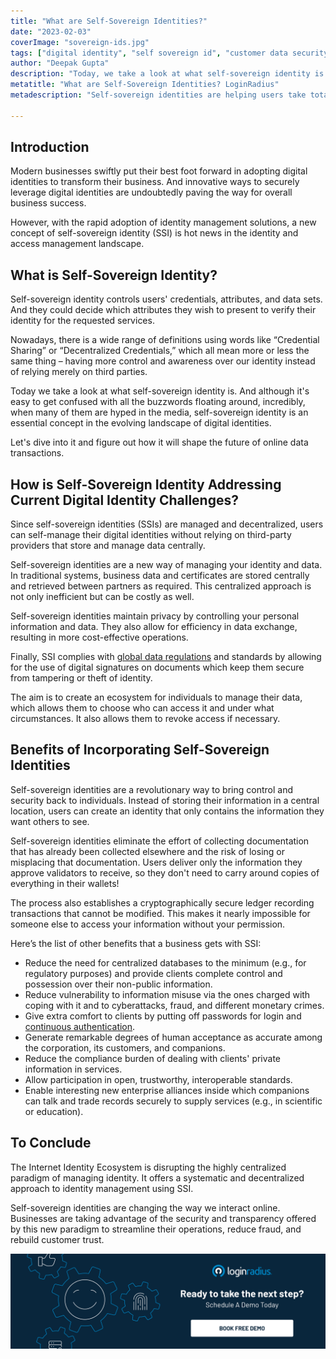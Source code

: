```yaml
---
title: "What are Self-Sovereign Identities?"
date: "2023-02-03"
coverImage: "sovereign-ids.jpg"
tags: ["digital identity", "self sovereign id", "customer data security"]
author: "Deepak Gupta"
description: "Today, we take a look at what self-sovereign identity is. And although it's easy to get confused with all the buzzwords floating around, incredibly, when many of them are hyped in the media, self-sovereign identity is an essential concept in the evolving landscape of digital identities."
metatitle: "What are Self-Sovereign Identities? LoginRadius"
metadescription: "Self-sovereign identities are helping users take total control over their identities to ensure privacy and security. Here’s what you need to know."

---
```


## Introduction

Modern businesses swiftly put their best foot forward in adopting digital identities to transform their business. And innovative ways to securely leverage digital identities are undoubtedly paving the way for overall business success. 

However, with the rapid adoption of identity management solutions, a new concept of self-sovereign identity (SSI) is hot news in the identity and access management landscape. 


## What is Self-Sovereign Identity? 

Self-sovereign identity controls users' credentials, attributes, and data sets. And they could decide which attributes they wish to present to verify their identity for the requested services. 

Nowadays, there is a wide range of definitions using words like “Credential Sharing” or “Decentralized Credentials,” which all mean more or less the same thing – having more control and awareness over our identity instead of relying merely on third parties.

Today we take a look at what self-sovereign identity is. And although it's easy to get confused with all the buzzwords floating around, incredibly, when many of them are hyped in the media, self-sovereign identity is an essential concept in the evolving landscape of digital identities. 

Let's dive into it and figure out how it will shape the future of online data transactions.


## How is Self-Sovereign Identity Addressing Current Digital Identity Challenges?

Since self-sovereign identities (SSIs) are managed and decentralized, users can self-manage their digital identities without relying on third-party providers that store and manage data centrally. 

Self-sovereign identities are a new way of managing your identity and data. In traditional systems, business data and certificates are stored centrally and retrieved between partners as required. This centralized approach is not only inefficient but can be costly as well.

Self-sovereign identities maintain privacy by controlling your personal information and data. They also allow for efficiency in data exchange, resulting in more cost-effective operations. 

Finally, SSI complies with [global data regulations](https://www.loginradius.com/gdpr-and-privacy/) and standards by allowing for the use of digital signatures on documents which keep them secure from tampering or theft of identity.

The aim is to create an ecosystem for individuals to manage their data, which allows them to choose who can access it and under what circumstances. It also allows them to revoke access if necessary.


## Benefits of Incorporating Self-Sovereign Identities

Self-sovereign identities are a revolutionary way to bring control and security back to individuals. Instead of storing their information in a central location, users can create an identity that only contains the information they want others to see.

Self-sovereign identities eliminate the effort of collecting documentation that has already been collected elsewhere and the risk of losing or misplacing that documentation. Users deliver only the information they approve validators to receive, so they don't need to carry around copies of everything in their wallets!

The process also establishes a cryptographically secure ledger recording transactions that cannot be modified. This makes it nearly impossible for someone else to access your information without your permission.

Here’s the list of other benefits that a business gets with SSI:



* Reduce the need for centralized databases to the minimum (e.g., for regulatory purposes) and provide clients complete control and possession over their non-public information.
* Reduce vulnerability to information misuse via the ones charged with coping with it and to cyberattacks, fraud, and different monetary crimes.
* Give extra comfort to clients by putting off passwords for login and [continuous authentication](https://blog.loginradius.com/identity/continuous-authentication/).
* Generate remarkable degrees of human acceptance as accurate among the corporation, its customers, and companions.
* Reduce the compliance burden of dealing with clients' private information in services.
* Allow participation in open, trustworthy, interoperable standards.
* Enable interesting new enterprise alliances inside which companions can talk and trade records securely to supply services (e.g., in scientific or education).


## To Conclude

The Internet Identity Ecosystem is disrupting the highly centralized paradigm of managing identity. It offers a systematic and decentralized approach to identity management using SSI. 

Self-sovereign identities are changing the way we interact online. Businesses are taking advantage of the security and transparency offered by this new paradigm to streamline their operations, reduce fraud, and rebuild customer trust.


[![book-a-demo-loginradius](../../assets/book-a-demo-loginradius.png)](https://www.loginradius.com/book-a-demo/)
